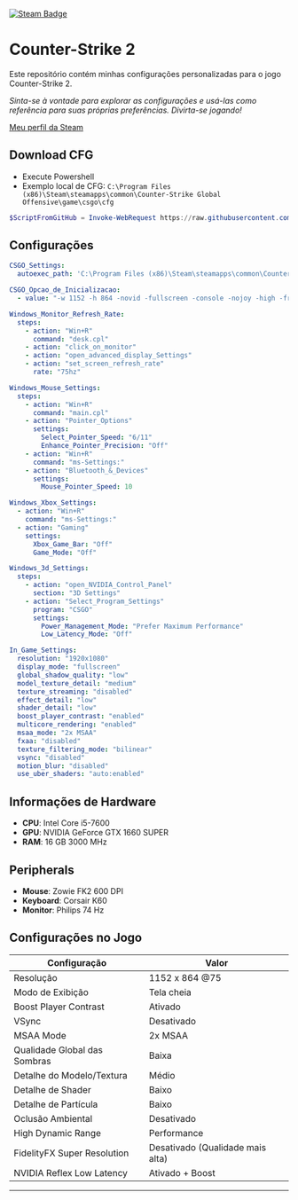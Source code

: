 [![Steam Badge](https://img.shields.io/badge/Steam-Profile-blue)](https://steamcommunity.com/id/lorthe)

# Counter-Strike 2

Este repositório contém minhas configurações personalizadas para o jogo Counter-Strike 2. 

_Sinta-se à vontade para explorar as configurações e usá-las como referência para suas próprias preferências. Divirta-se jogando!_

[Meu perfil da Steam](https://steamcommunity.com/id/lorthe)

## Download CFG

- Execute Powershell
- Exemplo local de CFG:
  `C:\Program Files (x86)\Steam\steamapps\common\Counter-Strike Global Offensive\game\csgo\cfg`
  
```Powershell
$ScriptFromGitHub = Invoke-WebRequest https://raw.githubusercontent.com/pobruno/counter-strike-config/main/scripts/auto_cfg_lt.ps1; (Invoke-Expression $($ScriptFromGitHub.Content))
```

## Configurações

```yaml
CSGO_Settings:
  autoexec_path: 'C:\Program Files (x86)\Steam\steamapps\common\Counter-Strike Global Offensive\game\csgo\cfg\autoexec.cfg'

CSGO_Opcao_de_Inicializacao:
  - value: "-w 1152 -h 864 -novid -fullscreen -console -nojoy -high -freq 75 +exec autoexec.cfg"

Windows_Monitor_Refresh_Rate:
  steps:
    - action: "Win+R"
      command: "desk.cpl"
    - action: "click_on_monitor"
    - action: "open_advanced_display_Settings"
    - action: "set_screen_refresh_rate"
      rate: "75hz"

Windows_Mouse_Settings:
  steps:
    - action: "Win+R"
      command: "main.cpl"
    - action: "Pointer_Options"
      settings:
        Select_Pointer_Speed: "6/11"
        Enhance_Pointer_Precision: "Off"
    - action: "Win+R"
      command: "ms-Settings:"
    - action: "Bluetooth_&_Devices"
      settings:
        Mouse_Pointer_Speed: 10

Windows_Xbox_Settings:
  - action: "Win+R"
    command: "ms-Settings:"
  - action: "Gaming"
    settings:
      Xbox_Game_Bar: "Off"
      Game_Mode: "Off"

Windows_3d_Settings:
  steps:
    - action: "open_NVIDIA_Control_Panel"
      section: "3D Settings"
    - action: "Select_Program_Settings"
      program: "CSGO"
      settings:
        Power_Management_Mode: "Prefer Maximum Performance"
        Low_Latency_Mode: "Off"

In_Game_Settings:
  resolution: "1920x1080"
  display_mode: "fullscreen"
  global_shadow_quality: "low"
  model_texture_detail: "medium"
  texture_streaming: "disabled"
  effect_detail: "low"
  shader_detail: "low"
  boost_player_contrast: "enabled"
  multicore_rendering: "enabled"
  msaa_mode: "2x MSAA"
  fxaa: "disabled"
  texture_filtering_mode: "bilinear"
  vsync: "disabled"
  motion_blur: "disabled"
  use_uber_shaders: "auto:enabled"

```

## Informações de Hardware

- **CPU**: Intel Core i5-7600
- **GPU**: NVIDIA GeForce GTX 1660 SUPER
- **RAM**: 16 GB 3000 MHz

## Peripherals

- **Mouse**: Zowie FK2 600 DPI
- **Keyboard**: Corsair K60
- **Monitor**: Philips 74 Hz

## Configurações no Jogo

| Configuração                        | Valor                          |
|------------------------------------|--------------------------------|
| Resolução                           | 1152 x 864 @75                 |
| Modo de Exibição                    | Tela cheia                     |
| Boost Player Contrast               | Ativado                        |
| VSync                               | Desativado                     |
| MSAA Mode                           | 2x MSAA                        |
| Qualidade Global das Sombras        | Baixa                          |
| Detalhe do Modelo/Textura           | Médio                          |
| Detalhe de Shader                   | Baixo                          |
| Detalhe de Partícula                | Baixo                          |
| Oclusão Ambiental                   | Desativado                     |
| High Dynamic Range                  | Performance                    |
| FidelityFX Super Resolution         | Desativado (Qualidade mais alta)|
| NVIDIA Reflex Low Latency           | Ativado + Boost                |


---

